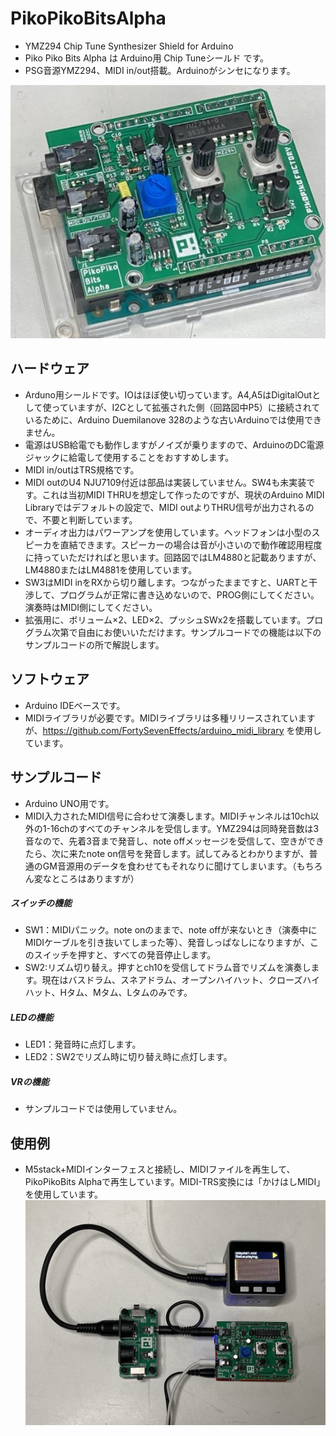 # PikoPikoBitsAlpha
- YMZ294 Chip Tune Synthesizer Shield for Arduino
- Piko Piko Bits Alpha は Arduino用 Chip Tuneシールド です。
- PSG音源YMZ294、MIDI in/out搭載。Arduinoがシンセになります。


![Photo](pikopikobits_t.JPG)

## ハードウェア
- Arduno用シールドです。IOはほぼ使い切っています。A4,A5はDigitalOutとして使っていますが、I2Cとして拡張された側（回路図中P5）に接続されているために、Arduino Duemilanove 328のような古いArduinoでは使用できません。
- 電源はUSB給電でも動作しますがノイズが乗りますので、ArduinoのDC電源ジャックに給電して使用することをおすすめします。
- MIDI in/outはTRS規格です。
- MIDI outのU4 NJU7109付近は部品は実装していません。SW4も未実装です。これは当初MIDI THRUを想定して作ったのですが、現状のArduino MIDI Libraryではデフォルトの設定で、MIDI outよりTHRU信号が出力されるので、不要と判断しています。
- オーディオ出力はパワーアンプを使用しています。ヘッドフォンは小型のスピーカを直結できます。スピーカーの場合は音が小さいので動作確認用程度に持っていただければと思います。回路図ではLM4880と記載ありますが、LM4880またはLM4881を使用しています。
- SW3はMIDI inをRXから切り離します。つながったままですと、UARTと干渉して、プログラムが正常に書き込めないので、PROG側にしてください。演奏時はMIDI側にしてください。
- 拡張用に、ボリューム×2、LED×2、プッシュSWx2を搭載しています。プログラム次第で自由にお使いいただけます。サンプルコードでの機能は以下のサンプルコードの所で解説します。
   
## ソフトウェア
- Arduino IDEベースです。
- MIDIライブラリが必要です。MIDIライブラリは多種リリースされていますが、https://github.com/FortySevenEffects/arduino_midi_library を使用しています。
## サンプルコード
- Arduino UNO用です。
- MIDI入力されたMIDI信号に合わせて演奏します。MIDIチャンネルは10ch以外の1-16chのすべてのチャンネルを受信します。YMZ294は同時発音数は3音なので、先着3音まで発音し、note offメッセージを受信して、空きができたら、次に来たnote on信号を発音します。試してみるとわかりますが、普通のGM音源用のデータを食わせてもそれなりに聞けてしまいます。（もちろん変なところはありますが）
##### スイッチの機能
- SW1：MIDIパニック。note onのままで、note offが来ないとき（演奏中にMIDIケーブルを引き抜いてしまった等）、発音しっぱなしになりますが、このスイッチを押すと、すべての発音停止します。
- SW2:リズム切り替え。押すとch10を受信してドラム音でリズムを演奏します。現在はバスドラム、スネアドラム、オープンハイハット、クローズハイハット、Hタム、Mタム、Lタムのみです。
##### LEDの機能
- LED1：発音時に点灯します。
- LED2：SW2でリズム時に切り替え時に点灯します。
##### VRの機能
- サンプルコードでは使用していません。
   
## 使用例
- M5stack+MIDIインターフェスと接続し、MIDIファイルを再生して、PikoPikoBits Alphaで再生しています。MIDI-TRS変換には「かけはしMIDI」を使用しています。
![Photo](sample.JPG)
   
